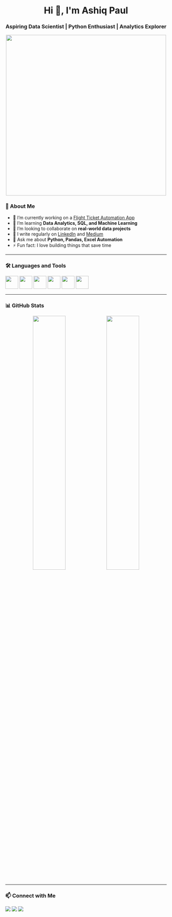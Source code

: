 <!-- Profile Header -->
<h1 align="center">Hi 👋, I'm Ashiq Paul</h1>
<h3 align="center">Aspiring Data Scientist | Python Enthusiast | Analytics Explorer</h3>

<!-- Banner or GIF -->
<p align="center">
  <img src="https://media.giphy.com/media/qgQUggAC3Pfv687qPC/giphy.gif" width="500"/>
</p>

<!-- About Me -->
### 🧠 About Me

- 🔭 I’m currently working on a [Flight Ticket Automation App](https://github.com/YOUR_USERNAME/YOUR_REPO)
- 🌱 I’m learning **Data Analytics, SQL, and Machine Learning**
- 👯 I’m looking to collaborate on **real-world data projects**
- 📝 I write regularly on [LinkedIn](https://www.linkedin.com/in/YOUR_LINKEDIN/) and [Medium](https://medium.com/@YOUR_NAME)
- 💬 Ask me about **Python, Pandas, Excel Automation**
- ⚡ Fun fact: I love building things that save time

---

### 🛠️ Languages and Tools

<p align="left">
  <img src="https://cdn.jsdelivr.net/gh/devicons/devicon/icons/python/python-original.svg" width="40"/>
  <img src="https://cdn.jsdelivr.net/gh/devicons/devicon/icons/mysql/mysql-original-wordmark.svg" width="40"/>
  <img src="https://cdn.jsdelivr.net/gh/devicons/devicon/icons/pandas/pandas-original.svg" width="40"/>
  <img src="https://cdn.jsdelivr.net/gh/devicons/devicon/icons/numpy/numpy-original.svg" width="40"/>
  <img src="https://cdn.jsdelivr.net/gh/devicons/devicon/icons/git/git-original.svg" width="40"/>
  <img src="https://cdn.jsdelivr.net/gh/devicons/devicon/icons/vscode/vscode-original.svg" width="40"/>
</p>

---

### 📊 GitHub Stats

<p align="center">
  <img src="https://github-readme-stats.vercel.app/api?username=YOUR_USERNAME&show_icons=true&theme=tokyonight" width="45%" />
  <img src="https://github-readme-stats.vercel.app/api/top-langs/?username=YOUR_USERNAME&layout=compact&theme=tokyonight" width="45%" />
</p>

---

### 📫 Connect with Me

<p align="left">
  <a href="https://linkedin.com/in/YOUR_LINKEDIN" target="_blank"><img src="https://img.shields.io/badge/-LinkedIn-blue?logo=linkedin&style=for-the-badge"></a>
  <a href="mailto:youremail@example.com"><img src="https://img.shields.io/badge/-Gmail-D14836?style=for-the-badge&logo=gmail&logoColor=white"></a>
  <a href="https://www.instagram.com/YOUR_INSTAGRAM"><img src="https://img.shields.io/badge/-Instagram-E4405F?style=for-the-badge&logo=instagram&logoColor=white"></a>
</p>
